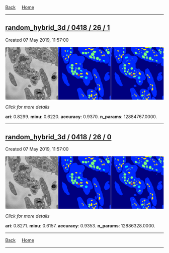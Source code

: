 
[Back](..)&nbsp;&nbsp;&nbsp;&nbsp;&nbsp;[Home](https://leapmanlab.github.io/snapshots)

---

<div class="summary"><a href="1"><h2>random_hybrid_3d / 0418 / 26 / 1</h2></a><p>Created 07 May 2019, 11:57:00
</p><a href="1"><img src="1/media/summary.png" align="center"></a><p>
<i>Click for more details</i>
</p></div>

**ari**: 0.8299. **miou**: 0.6220. **accuracy**: 0.9370. **n_params**: 12884767.0000. 

---

<div class="summary"><a href="0"><h2>random_hybrid_3d / 0418 / 26 / 0</h2></a><p>Created 07 May 2019, 11:57:00
</p><a href="0"><img src="0/media/summary.png" align="center"></a><p>
<i>Click for more details</i>
</p></div>

**ari**: 0.8271. **miou**: 0.6157. **accuracy**: 0.9353. **n_params**: 12886328.0000. 

---

[Back](..)&nbsp;&nbsp;&nbsp;&nbsp;&nbsp;[Home](https://leapmanlab.github.io/snapshots)

---